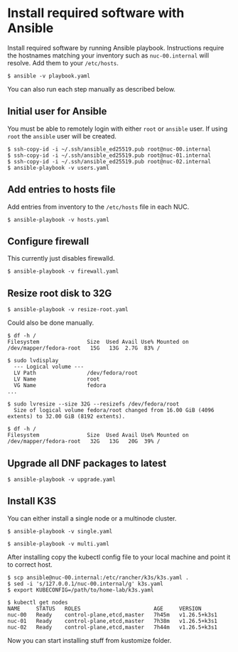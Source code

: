 # Install required software with Ansible

Install required software by running Ansible playbook. Instructions require the hostnames matching your inventory such as `nuc-00.internal` will resolve. Add them to your `/etc/hosts`.

```
$ ansible -v playbook.yaml
```

You can also run each step manually as described below.

## Initial user for Ansible

You must be able to remotely login with either `root` or `ansible` user. If using `root` the `ansible` user will be created.

```
$ ssh-copy-id -i ~/.ssh/ansible_ed25519.pub root@nuc-00.internal
$ ssh-copy-id -i ~/.ssh/ansible_ed25519.pub root@nuc-01.internal
$ ssh-copy-id -i ~/.ssh/ansible_ed25519.pub root@nuc-02.internal
$ ansible-playbook -v users.yaml
```

## Add entries to hosts file

Add entries from inventory to the `/etc/hosts` file in each NUC.

```
$ ansible-playbook -v hosts.yaml
```

## Configure firewall

This currently just disables firewalld.

```
$ ansible-playbook -v firewall.yaml
```

## Resize root disk to 32G

```
$ ansible-playbook -v resize-root.yaml
```

Could also be done manually.

```
$ df -h /
Filesystem               Size  Used Avail Use% Mounted on
/dev/mapper/fedora-root   15G   13G  2.7G  83% /

$ sudo lvdisplay
  --- Logical volume ---
  LV Path                /dev/fedora/root
  LV Name                root
  VG Name                fedora
...

$ sudo lvresize --size 32G --resizefs /dev/fedora/root
  Size of logical volume fedora/root changed from 16.00 GiB (4096 extents) to 32.00 GiB (8192 extents).

$ df -h /
Filesystem               Size  Used Avail Use% Mounted on
/dev/mapper/fedora-root   32G   13G   20G  39% /
```

## Upgrade all DNF packages to latest

```
$ ansible-playbook -v upgrade.yaml
```

## Install K3S

You can either install a single node or a multinode cluster.

```
$ ansible-playbook -v single.yaml
```
```
$ ansible-playbook -v multi.yaml
```

After installing copy the kubectl config file to your local machine and point it to correct host.

```
$ scp ansible@nuc-00.internal:/etc/rancher/k3s/k3s.yaml .
$ sed -i 's/127.0.0.1/nuc-00.internal/g' k3s.yaml
$ export KUBECONFIG=/path/to/home-lab/k3s.yaml
```

```
$ kubectl get nodes
NAME     STATUS   ROLES                       AGE     VERSION
nuc-00   Ready    control-plane,etcd,master   7h45m   v1.26.5+k3s1
nuc-01   Ready    control-plane,etcd,master   7h38m   v1.26.5+k3s1
nuc-02   Ready    control-plane,etcd,master   7h44m   v1.26.5+k3s1
```

Now you can start installing stuff from kustomize folder.